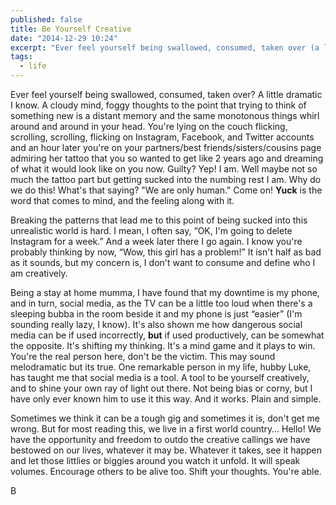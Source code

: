 ```yaml
---
published: false
title: Be Yourself Creative
date: "2014-12-29 10:24"
excerpt: "Ever feel yourself being swallowed, consumed, taken over (a little dramatic I know)?"
tags: 
  - life
---
```


Ever feel yourself being swallowed, consumed, taken over? A little dramatic I know. A cloudy mind, foggy thoughts to the point that trying to think of something new is a distant memory and the same monotonous things whirl around and around in your head. You're lying on the couch flicking, scrolling, scrolling, flicking on Instagram, Facebook, and Twitter accounts and an hour later you're on your partners/best friends/sisters/cousins page admiring her tattoo that you so wanted to get like 2 years ago and dreaming of what it would look like on you now. Guilty? Yep! I am. Well maybe not so much the tattoo part but getting sucked into the numbing rest I am. Why do we do this! What's that saying? "We are only human." Come on! **Yuck** is the word that comes to mind, and the feeling along with it.

Breaking the patterns that lead me to this point of being sucked into this unrealistic world is hard. I mean, I often say, “OK, I'm going to delete Instagram for a week.” And a week later there I go again. I know you're probably thinking by now, “Wow, this girl has a problem!” It isn't half as bad as it sounds, but my concern is, I don't want to consume and define who I am creatively. 

Being a stay at home mumma, I have found that my downtime is my phone, and in turn, social media, as the TV can be a little too loud when there's a sleeping bubba in the room beside it and my phone is just “easier” (I'm sounding really lazy, I know). It's also shown me how dangerous social media can be if used incorrectly, **but** if used productively, can be somewhat the opposite. It's shifting my thinking. It's a mind game and it plays to win. You're the real person here, don't be the victim. This may sound melodramatic but its true. One remarkable person in my life, hubby Luke, has taught me that social media is a tool. A tool to be yourself creatively, and to shine your own ray of light out there. Not being bias or corny, but I have only ever known him to use it this way. And it works. Plain and simple.

Sometimes we think it can be a tough gig and sometimes it is, don't get me wrong. But for most reading this, we live in a first world country… Hello! We have the opportunity and freedom to outdo the creative callings we have bestowed on our lives, whatever it may be. Whatever it takes, see it happen and let those littlies or biggies around you watch it unfold. It will speak volumes. Encourage others to be alive too. Shift your thoughts. You're able. 

B
